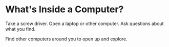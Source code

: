 What's Inside a Computer?
=========================

Take a screw driver. Open a laptop or other computer. Ask questions
about what you find.

Find other computers around you to open up and explore.
